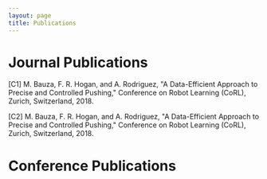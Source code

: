 ```yaml
---
layout: page
title: Publications 
---
```


# Journal Publications

[C1] M. Bauza, F. R. Hogan, and A. Rodriguez, "A Data-Efficient Approach to Precise and Controlled Pushing," Conference on Robot Learning (CoRL), Zurich, Switzerland,
2018.


[C2] M. Bauza, F. R. Hogan, and A. Rodriguez, "A Data-Efficient Approach to Precise and Controlled Pushing," Conference on Robot Learning (CoRL), Zurich, Switzerland,
2018.

# Conference Publications
